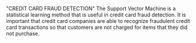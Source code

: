 "CREDIT CARD FRAUD DETECTION"
The Support Vector Machine is a statistical learning method that is useful in credit card fraud detection.
It is important that credit card companies are able to recognize fraudulent credit card transactions so that customers are not charged for items that they did not purchase.



  

